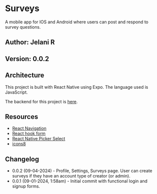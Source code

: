 # Surveys

A mobile app for IOS and Android where users can post and respond to survey questions.

## Author: Jelani R

## Version: 0.0.2

## Architecture

This project is built with React Native using Expo. The language used is JavaScript.

The backend for this project is [here](https://github.com/Jchips/surveys-api).

## Resources

- [React Navigation](https://reactnavigation.org/docs/stack-navigator/)
- [React hook form](https://react-hook-form.com/)
- [React Native Picker Select](https://www.npmjs.com/package/react-native-picker-select/v/8.0.0)
- [icons8](https://icons8.com/)

## Changelog

- 0.0.2 (09-04-2024) - Profile, Settings, Surveys page. User can create surveys if they have an account type of creator (or admin).
- 0.0.1 (09-01-2024, 1:58am) - Initial commit with functional login and signup forms.
